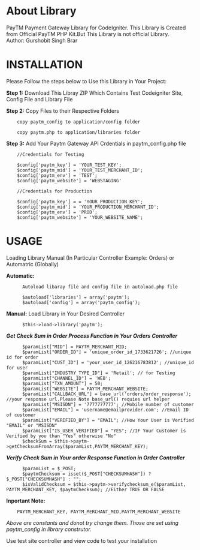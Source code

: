 # About Library
PayTM Payment Gateway Library for CodeIgniter. This Library is Created from Official PayTM PHP Kit.But This Library is not official Library.  
Author: Gurshobit Singh Brar

# INSTALLATION
Please Follow the steps below to Use this Library in Your Project:

**Step 1:** Download This Libray ZIP Which Contains Test Codeigniter Site, Config File and Library File

**Step 2:** Copy Files to their Respective Folders

        copy paytm_config to application/config folder
        
        copy paytm.php to application/libraries folder

**Step 3:** Add Your Paytm Gateway API Crdentials in paytm_config.php file
        
        //Credentials for Testing
        
        $config['paytm_key'] = 'YOUR_TEST_KEY';
        $config['paytm_mid'] = 'YOUR_TEST_MERCHANT_ID';
        $config['paytm_env'] = 'TEST';
        $config['paytm_website'] = 'WEBSTAGING'
       
        //Credentials for Production
      
        $config['paytm_key'] = = 'YOUR_PRODUCTION_KEY';
        $config['paytm_mid'] = 'YOUR_PRODUCTION_MERCHANT_ID';
        $config['paytm_env'] = 'PROD';
        $config['paytm_website'] = 'YOUR_WEBSITE_NAME';
        
# USAGE
Loading Library Manual (In Particular Controller Example: Orders) or Automatric (Globally)

**Automatic:**

          Autoload libaray file and config file in autoload.php file
          
          $autoload['libraries'] = array('paytm');
          $autoload['config'] = array('paytm_config');

**Manual:**
          Load Library in Your Desired Controller
          
          $this->load->library('paytm');

**_Get Check Sum in Order Process Function in Your Orders Controller_**

          $paramList["MID"] = PAYTM_MERCHANT_MID;
          $paramList["ORDER_ID"] = 'unique_order_id_1733621726'; //unique id for order
          $paramList["CUST_ID"] = 'your_user_id_126216783812'; //unique_id for user
          $paramList["INDUSTRY_TYPE_ID"] = 'Retail'; // for Testing
          $paramList["CHANNEL_ID"] = 'WEB';
          $paramList["TXN_AMOUNT"] = 50;
          $paramList["WEBSITE"] = PAYTM_MERCHANT_WEBSITE;
          $paramList["CALLBACK_URL"] = base_url('orders/order_response'); //your response url.Please Note base_url() requies url helper 
          $paramList["MSISDN"] = '7777777777'; //Mobile number of customer
          $paramList["EMAIL"] = 'username@emailprovider.com'; //Email ID of customer
          $paramList["VERIFIED_BY"] = "EMAIL"; //How Your User is Verified "EMAIL" or "MSISDN"
          $paramList["IS_USER_VERIFIED"] = "YES"; //IF Your Customer is Verified by you than "Yes" otherwise "No"
          $checkSum = $this->paytm->getChecksumFromArray($paramList,PAYTM_MERCHANT_KEY);
          
**_Verify Check Sum in Your order Response Function in Order Controller_**

          $paramList = $_POST;
          $paytmChecksum = isset($_POST["CHECKSUMHASH"]) ? $_POST["CHECKSUMHASH"] : "";
          $isValidChecksum = $this->paytm->verifychecksum_e($paramList, PAYTM_MERCHANT_KEY, $paytmChecksum); //Either TRUE OR FALSE
                    
**Inportant Note:**

        PAYTM_MERCHANT_KEY, PAYTM_MERCHANT_MID,PAYTM_MERCHANT_WEBSITE
        
_Above are constants and donot try change them. Those are set using paytm_config in library construtor._

Use test site controller and view code to test your installation

